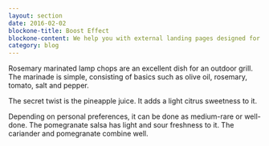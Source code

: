 ```yaml
---
layout: section
date: 2016-02-02
blockone-title: Boost Effect
blockone-content: We help you with external landing pages designed for one specific goal. You’ll get higher conversion rates and more business in return esigned for one specific
category: blog
---
```


Rosemary marinated lamp chops are an excellent dish for an outdoor grill. The marinade is simple, consisting of basics such as olive oil, rosemary, tomato, salt and pepper.  

The secret twist is the pineapple juice. It adds a light citrus sweetness to it. 

Depending on personal preferences, it can be done as medium-rare or well-done. The pomegranate salsa has light and sour freshness to it. The cariander and pomegranate combine well.